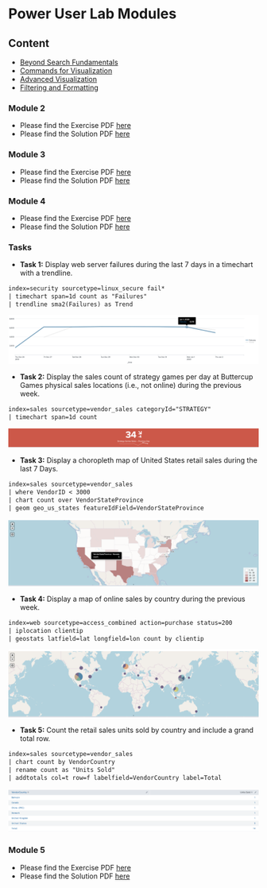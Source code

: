 # Power User Lab Modules

## Content
* [Beyond Search Fundamentals](#Module-2)
* [Commands for Visualization](#Module-3)
* [Advanced Visualization](#Module-4)
* [Filtering and Formatting](#Module-5)

### Module 2 

* Please find the Exercise PDF [here](./Mod2/SplunkFundamentals2_module2.pdf)
* Please find the Solution PDF [here](./Mod2/SplunkFundamentals2_module2_solutions.pdf)

### Module 3 

* Please find the Exercise PDF [here](./Mod3/SplunkFundamentals2_module3.pdf)
* Please find the Solution PDF [here](./Mod3/SplunkFundamentals2_module3_solutions.pdf)

### Module 4 

* Please find the Exercise PDF [here](./Mod4/SplunkFundamentals2_module4.pdf)
* Please find the Solution PDF [here](./Mod4/SplunkFundamentals2_module4_solutions.pdf)

### Tasks

* **Task 1:** Display web server failures during the last 7 days in a timechart with a trendline.

```
index=security sourcetype=linux_secure fail*
| timechart span=1d count as "Failures"
| trendline sma2(Failures) as Trend
```

![L3S1](./Mod4/resources/L3S1.png)

* **Task 2:** Display the sales count of strategy games per day at Buttercup Games physical sales locations (i.e., not online) during the previous week.

```
index=sales sourcetype=vendor_sales categoryId="STRATEGY"
| timechart span=1d count
```

![L3S2](./Mod4/resources/L3S2.png)

* **Task 3:** Display a choropleth map of United States retail sales during the last 7 Days.

```
index=sales sourcetype=vendor_sales
| where VendorID < 3000
| chart count over VendorStateProvince
| geom geo_us_states featureIdField=VendorStateProvince
```

![L3S3](./Mod4/resources/L3S3.png)

* **Task 4:** Display a map of online sales by country during the previous week.

```
index=web sourcetype=access_combined action=purchase status=200
| iplocation clientip
| geostats latfield=lat longfield=lon count by clientip
```

![L3S4](./Mod4/resources/L3S4.png)

* **Task 5:** Count the retail sales units sold by country and include a grand total row.

```
index=sales sourcetype=vendor_sales 
| chart count by VendorCountry
| rename count as "Units Sold"
| addtotals col=t row=f labelfield=VendorCountry label=Total
```

![L3S5](./Mod4/resources/L3S5.png)

### Module 5 

* Please find the Exercise PDF [here](./Mod5/SplunkFundamentals2_module5.pdf)
* Please find the Solution PDF [here](./Mod5/SplunkFundamentals2_module5_solutions.pdf)